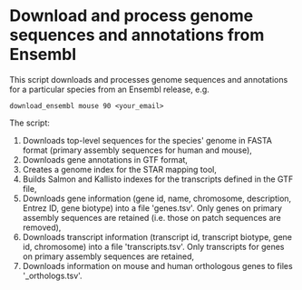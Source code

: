 Download and process genome sequences and annotations from Ensembl
==========

This script downloads and processes genome sequences and annotations for a particular species from an Ensembl release, e.g.

    download_ensembl mouse 90 <your_email>

The script:
1) Downloads top-level sequences for the species' genome in FASTA format
(primary assembly sequences for human and mouse),
2) Downloads gene annotations in GTF format,
3) Creates a genome index for the STAR mapping tool,
4) Builds Salmon and Kallisto indexes for the transcripts defined in the GTF file,
5) Downloads gene information (gene id, name, chromosome, description, Entrez
ID, gene biotype) into a file 'genes.tsv'. Only genes on primary assembly
sequences are retained (i.e.  those on patch sequences are removed),
6) Downloads transcript information (transcript id, transcript biotype, gene
id, chromosome) into a file 'transcripts.tsv'. Only transcripts for genes on
primary assembly sequences are retained,
7) Downloads information on mouse and human orthologous genes to files
'<species>_orthologs.tsv'.
